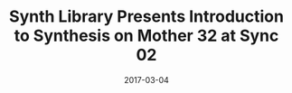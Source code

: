 ---
title: Synth Library Presents Introduction to Synthesis on Mother 32 at Sync 02
date: 2017-03-04
---